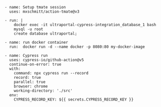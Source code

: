       - name: Setup tmate session
        uses: mxschmitt/action-tmate@v3
		
      - run: |
          docker exec -it ultraportal-cypress-integration_database_1 bash
          mysql -u root
          create database ultraportal;
		  
      - name: run docker container
        run:  docker run -d --name docker -p 8080:80 my-docker-image
		
	  - name: Cypress run
        uses: cypress-io/github-action@v5
        continue-on-error: true
        with:
          command: npx cypress run --record
          record: true
          parallel: true
          browser: chrome
          working-directory: './src'
        env:
          CYPRESS_RECORD_KEY: ${{ secrets.CYPRESS_RECORD_KEY }}